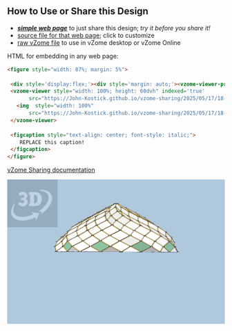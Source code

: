 
## How to Use or Share this Design

 - [***simple web page***](<https://John-Kostick.github.io/vzome-sharing/2025/05/17/18-58-57-10-Armed-Spiralohedron/>) to just share this design; *try it before you share it!*
 - [source file for that web page](<https://github.com/John-Kostick/vzome-sharing/edit/main/2025/05/17/18-58-57-10-Armed-Spiralohedron/index.md>); click to customize
 - [raw vZome file](<https://raw.githubusercontent.com/John-Kostick/vzome-sharing/main/2025/05/17/18-58-57-10-Armed-Spiralohedron/10-Armed-Spiralohedron.vZome>) to use in vZome desktop or vZome Online
 
 HTML for embedding in any web page:
 ```html
<figure style="width: 87%; margin: 5%">
  
  <div style='display:flex;'><div style='margin: auto;'><vzome-viewer-previous label='prev step'></vzome-viewer-previous><vzome-viewer-next label='next step'></vzome-viewer-next></div></div>
  <vzome-viewer style="width: 100%; height: 60dvh" indexed='true'
        src="https://John-Kostick.github.io/vzome-sharing/2025/05/17/18-58-57-10-Armed-Spiralohedron/10-Armed-Spiralohedron.vZome" >
    <img  style="width: 100%"
        src="https://John-Kostick.github.io/vzome-sharing/2025/05/17/18-58-57-10-Armed-Spiralohedron/10-Armed-Spiralohedron.png" >
  </vzome-viewer>

  <figcaption style="text-align: center; font-style: italic;">
     REPLACE this caption!
  </figcaption>
</figure>

 ```

[vZome Sharing documentation](https://vzome.github.io/vzome/sharing.html#how-it-works)

![Image](<10-Armed-Spiralohedron.png>)

